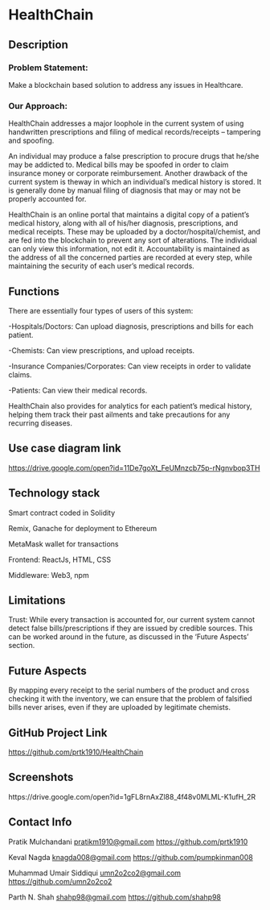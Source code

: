 <h1>HealthChain</h1>


<h2>Description</h2>


<h3>Problem Statement:</h3>

Make a blockchain based solution to address any issues in Healthcare.

<h3>Our Approach:</h3>

HealthChain addresses a major loophole in the current system of using handwritten prescriptions and filing of medical records/receipts – tampering and spoofing.

An individual may produce a false prescription to procure drugs that he/she may be addicted to. Medical bills may be spoofed in order to claim insurance money or corporate reimbursement. Another drawback of the current system is theway in which an individual’s medical history is stored. It is generally done  by manual filing of diagnosis that may or may not be properly accounted for.

HealthChain is an online portal that maintains a digital copy of a patient’s medical history, along with all of his/her diagnosis, prescriptions, and medical receipts. These may be uploaded by a doctor/hospital/chemist, and are fed into the blockchain to prevent any sort of alterations. The individual can only view this information, not edit it. Accountability is maintained as the address of all the concerned parties are recorded at every step, while maintaining the security of each user’s medical records.


<h2>Functions</h2>

There are essentially four types of users of this system:

-Hospitals/Doctors: Can upload diagnosis, prescriptions and bills for each patient.

-Chemists: Can view prescriptions, and upload receipts.

-Insurance Companies/Corporates: Can view receipts in order to validate claims.

-Patients: Can view their medical records.

HealthChain also provides for analytics  for each patient’s medical history, helping them track their past ailments and take precautions for any recurring diseases.


<h2>Use case diagram link</h2>

https://drive.google.com/open?id=11De7goXt_FeUMnzcb75p-rNgnvbop3TH


<h2>Technology stack</h2>

Smart contract coded in Solidity

Remix, Ganache for deployment to Ethereum

MetaMask wallet for transactions

Frontend: ReactJs, HTML, CSS

Middleware: Web3, npm


<h2>Limitations</h2>

Trust: While every transaction is accounted for, our current system cannot detect false bills/prescriptions if they are issued by credible sources. This can be worked around in the future, as discussed in the ‘Future Aspects’ section.


<h2>Future Aspects</h2>

By mapping every receipt to the serial numbers of the product and cross checking it with the inventory, we can ensure that the problem of falsified bills never arises, even if they are uploaded by legitimate chemists.


<h2>GitHub Project Link</h2>

https://github.com/prtk1910/HealthChain


<h2>Screenshots</h2>
https://drive.google.com/open?id=1gFL8rnAxZl88_4f48v0MLML-K1ufH_2R

<h2>Contact Info</h2>

Pratik Mulchandani
pratikm1910@gmail.com
https://github.com/prtk1910

Keval Nagda
knagda008@gmail.com
https://github.com/pumpkinman008

Muhammad Umair Siddiqui
umn2o2co2@gmail.com
https://github.com/umn2o2co2

Parth N. Shah
shahp98@gmail.com
https://github.com/shahp98
